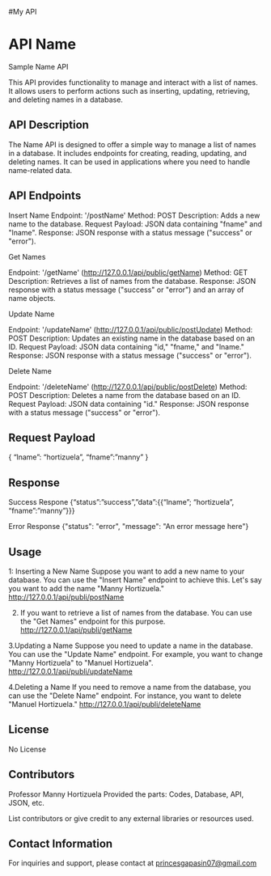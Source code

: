 #My API

# API Name
Sample Name API

This API provides functionality to manage and interact with a list of names. It allows users to perform actions such as inserting, updating, retrieving, and deleting names in a database.
 

## API Description
The Name API is designed to offer a simple way to manage a list of names in a database. It includes endpoints for creating, reading, updating, and deleting names. It can be used in applications where you need to handle name-related data.


## API Endpoints
Insert Name
Endpoint: '/postName'
Method: POST
Description: Adds a new name to the database.
Request Payload: JSON data containing "fname" and "lname".
Response: JSON response with a status message ("success" or "error").

Get Names

Endpoint: '/getName' (http://127.0.0.1/api/public/getName)
Method: GET
Description: Retrieves a list of names from the database.
Response: JSON response with a status message ("success" or "error") and an array of name objects.
 
Update Name

Endpoint: '/updateName' (http://127.0.0.1/api/public/postUpdate)
Method: POST
Description: Updates an existing name in the database based on an ID.
Request Payload: JSON data containing "id," "fname," and "lname."
Response: JSON response with a status message ("success" or "error").

Delete Name

Endpoint: '/deleteName' (http://127.0.0.1/api/public/postDelete)
Method: POST
Description: Deletes a name from the database based on an ID.
Request Payload: JSON data containing "id."
Response: JSON response with a status message ("success" or "error").


## Request Payload
{
	“lname”: “hortizuela”,
	“fname”:”manny”
}


## Response
Success Respone
{“status”:”success”,”data”:{{“lname”; “hortizuela”, “fname”:”manny”}}}

 Error Response
 {"status": "error",
    "message": "An error message here"}


## Usage
1: Inserting a New Name
Suppose you want to add a new name to your database. You can use the "Insert Name" endpoint to achieve this. Let's say you want to add the name "Manny Hortizuela."
http://127.0.0.1/api/publi/postName

2. If you want to retrieve a list of names from the database. You can use the "Get Names" endpoint for this purpose.
http://127.0.0.1/api/publi/getName

3.Updating a Name
Suppose you need to update a name in the database. You can use the "Update Name" endpoint. For example, you want to change "Manny Hortizuela" to "Manuel Hortizuela".
http://127.0.0.1/api/publi/updateName

4.Deleting a Name
If you need to remove a name from the database, you can use the "Delete Name" endpoint. For instance, you want to delete "Manuel Hortizuela."
http://127.0.0.1/api/publi/deleteName

## License
No License


## Contributors
Professor Manny Hortizuela Provided the parts: Codes, Database, API, JSON, etc.

List
contributors or give credit to any external libraries or resources used.


## Contact Information

For inquiries and support, please contact at princesgapasin07@gmail.com

